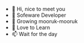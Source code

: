 - 👋 Hi, nice to meet you
- 👀 Sofeware Developer
- 🌱 Growing mooruk-mooruk
- 💞️ Love to Learn
- 📫 Wait for the day
